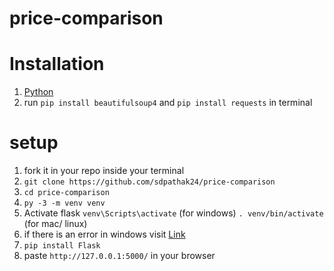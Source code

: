 # price-comparison

# Installation

1. <a href="https://www.python.org/downloads/">Python</a>
2. run ` pip install beautifulsoup4 ` and ` pip install requests ` in terminal

# setup

1. fork it in your repo
inside your terminal
2. ` git clone https://github.com/sdpathak24/price-comparison `
3. ` cd price-comparison `
4. ` py -3 -m venv venv `
5. Activate flask
` venv\Scripts\activate ` (for windows) 
` . venv/bin/activate ` (for mac/ linux)
6. if there is an error in windows visit <a href="https://www.stanleyulili.com/powershell/solution-to-running-scripts-is-disabled-on-this-system-error-on-powershell/#:~:text=This%20error%20happens%20because%20the,an%20extension%20for%20PowerShell%20scripts.">Link</a>
7. ` pip install Flask `
8. paste ` http://127.0.0.1:5000/ ` in your browser
